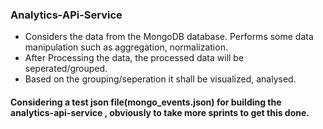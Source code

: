 ### Analytics-APi-Service
 - Considers the data from the MongoDB database. Performs some data manipulation such as aggregation, normalization.
 - After Processing the data, the processed data will be seperated/grouped.
 - Based on the grouping/seperation it shall be visualized, analysed.

#### Considering a test json file(mongo_events.json) for building the analytics-api-service , obviously to take more sprints to get this done.
